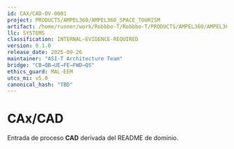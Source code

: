 ```yaml
---
id: CAX/CAD-OV-0001
project: PRODUCTS/AMPEL360/AMPEL360_SPACE_TOURISM
artifact: /home/runner/work/Robbbo-T/Robbbo-T/PRODUCTS/AMPEL360/AMPEL360_SPACE_TOURISM/PLUS/domains/CCC/cax/CAD/README.md
llc: SYSTEMS
classification: INTERNAL–EVIDENCE-REQUIRED
version: 0.1.0
release_date: 2025-09-26
maintainer: "ASI-T Architecture Team"
bridge: "CB→QB→UE→FE→FWD→QS"
ethics_guard: MAL-EEM
utcs_mi: v5.0
canonical_hash: "TBD"
---
```

# CAx/CAD

Entrada de proceso **CAD** derivada del README de dominio.
